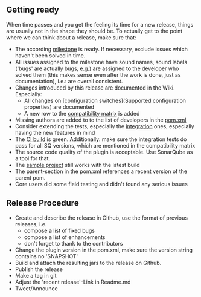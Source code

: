 ## Getting ready

When time passes and you get the feeling its time for a new release,
things are usually not in the shape they should be. To actually get to
the point where we can think about a release, make sure that:

* The according
  [milestone](https://github.com/wenns/sonar-cxx/milestones) is
  ready. If necessary, exclude issues which haven't been solved in
  time.
* All issues assigned to the milestone have sound names, sound labels
  ('bugs' are actually bugs, e.g.) are assigned to the developer who
  solved them (this makes sense even after the work is done, just as
  documentation), i.e.: are overall consistent.
* Changes introduced by this release are documented in the Wiki. Especially:
  * All changes on [configuration switches](Supported configuration
    properties) are documented
  * A new row to the [compatibility matrix](SonarQube-compatibility-matrix) is added
* Missing authors are added to to the list of developers in the
  [pom.xml](https://github.com/wenns/sonar-cxx/blob/master/pom.xml)
* Consider extending the tests, especially the
  [integration](https://github.com/wenns/sonar-cxx/tree/master/integration-tests)
  ones, especially having the new features in mind
* The [CI build](https://travis-ci.org/wenns/sonar-cxx) is
  green. Additionally: make sure the integration tests do pass for all
  SQ versions, which are mentioned in the compatibility matrix
* The source code quality of the plugin is acceptable. Use
  SonarQube as a tool for that.
* The [sample project](https://github.com/wenns/sonar-cxx/tree/master/sonar-cxx-plugin/src/samples/SampleProject2)
still works with the latest build
* The parent-section in the pom.xml references a recent version of the parent pom.
* Core users did some field testing and didn't found any serious issues

## Release Procedure
* Create and describe the release in Github, use the format of
  previous releases, i.e.
  * compose a list of fixed bugs
  * compose a list of enhancements
  * don't forget to thank to the contributors
* Change the plugin version in the pom.xml, make sure the version
  string contains no 'SNAPSHOT'
* Build and attach the resulting jars to the release on Github.
* Publish the release
* Make a tag in git
* Adjust the 'recent release'-Link in Readme.md
* Tweet/Announce
